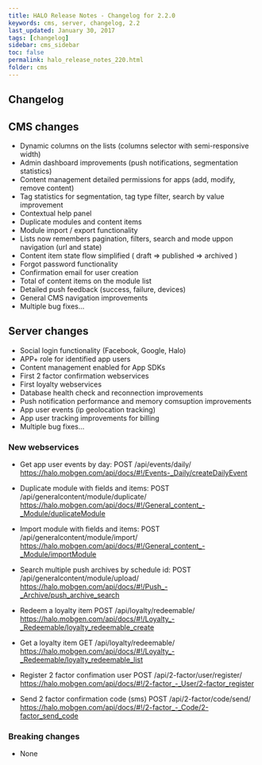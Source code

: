 ```yaml
---
title: HALO Release Notes - Changelog for 2.2.0
keywords: cms, server, changelog, 2.2
last_updated: January 30, 2017
tags: [changelog]
sidebar: cms_sidebar
toc: false
permalink: halo_release_notes_220.html
folder: cms
---
```


## Changelog

## CMS changes
- Dynamic columns on the lists (columns selector with semi-responsive width)
- Admin dashboard improvements (push notifications, segmentation statistics)
- Content management detailed permissions for apps (add, modify, remove content)
- Tag statistics for segmentation, tag type filter, search by value improvement
- Contextual help panel
- Duplicate modules and content items
- Module import / export functionality
- Lists now remembers pagination, filters, search and mode uppon navigation (url and state)
- Content item state flow simplified ( draft => published => archived )
- Forgot password functionality
- Confirmation email for user creation
- Total of content items on the module list
- Detailed push feedback (success, failure, devices)
- General CMS navigation improvements
- Multiple bug fixes...

## Server changes
- Social login functionality (Facebook, Google, Halo)
- APP+ role for identified app users
- Content management enabled for App SDKs
- First 2 factor confirmation webservices
- First loyalty webservices
- Database health check and reconnection improvements
- Push notification performance and memory comsuption improvements
- App user events (ip geolocation tracking)
- App user tracking improvements for billing
- Multiple bug fixes...

### New webservices

- Get app user events by day: 
POST /api/events/daily/
https://halo.mobgen.com/api/docs/#!/Events-_Daily/createDailyEvent

- Duplicate module with fields and items: 
POST /api/generalcontent/module/duplicate/
https://halo.mobgen.com/api/docs/#!/General_content_-_Module/duplicateModule

- Import module with fields and items:
POST /api/generalcontent/module/import/
https://halo.mobgen.com/api/docs/#!/General_content_-_Module/importModule

- Search multiple push archives by schedule id:
POST /api/generalcontent/module/upload/
https://halo.mobgen.com/api/docs/#!/Push_-_Archive/push_archive_search

- Redeem a loyalty item
POST /api/loyalty/redeemable/
https://halo.mobgen.com/api/docs/#!/Loyalty_-_Redeemable/loyalty_redeemable_create

- Get a loyalty item
GET /api/loyalty/redeemable/
https://halo.mobgen.com/api/docs/#!/Loyalty_-_Redeemable/loyalty_redeemable_list

- Register 2 factor confimation user
POST /api/2-factor/user/register/
https://halo.mobgen.com/api/docs/#!/2-factor_-_User/2-factor_register

- Send 2 factor confirmation code (sms)
POST /api/2-factor/code/send/
https://halo.mobgen.com/api/docs/#!/2-factor_-_Code/2-factor_send_code

### Breaking changes

- None


